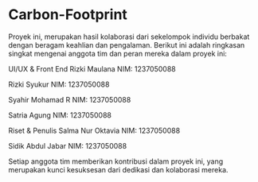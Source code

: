 # Carbon-Footprint

Proyek ini, merupakan hasil kolaborasi dari sekelompok individu berbakat dengan beragam keahlian dan pengalaman. Berikut ini adalah ringkasan singkat mengenai anggota tim dan peran mereka dalam proyek ini:

UI/UX & Front End
Rizki Maulana
NIM: 1237050088

Rizki Syukur
NIM: 1237050088

Syahir Mohamad R
NIM: 1237050088

Satria Agung
NIM: 1237050088

Riset & Penulis
Salma Nur Oktavia
NIM: 1237050088

Sidik Abdul Jabar
NIM: 1237050088

Setiap anggota tim memberikan kontribusi dalam proyek ini, yang merupakan kunci kesuksesan dari dedikasi dan kolaborasi mereka.

